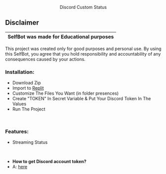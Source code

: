 <p align="center"> 
 Discord Custom Status
 </p>  

  
 ## Disclaimer 
  
 |SelfBot was made for Educational purposes| 
 |-------------------------------------------------| 
 This project was created only for good purposes and personal use. 
 By using this SelfBot, you agree that you hold responsibility and accountability of any consequences caused by your actions. 
 
 

### Installation:
 - Download Zip
 - Import to [Replit](https://replit.com) 
 - Customize The Files You Want (in folder presences) 
 - Create "TOKEN" In Secret Variable & Put Your Discord Token In The Values 
 - Run The Project
<br/>

### Features:
 - Streaming Status 
 <br /> 

 - **How to get Discord account token?**
 - A: [here](https://www.androidauthority.com/get-discord-token-3149920/)

<br/>
  
